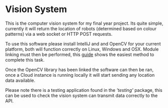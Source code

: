 # Vision System

This is the computer vision system for my final year project. Its quite simple, currently it will return the location of robots (determined based on colour patterns) via a web socket or HTTP POST requests.

To use this software please install IntelliJ and and OpenCV for your current platform, both will function correctly on Linux, Windows and OSX. Module linking must then be performed, this [guide](https://medium.com/@aadimator/how-to-set-up-opencv-in-intellij-idea-6eb103c1d45c#.fig722yl7 "Guide") shows the easiest method to complete this task.

Once the OpenCV library has been linked the software can then be ran, once a Cloud instance is running locally it will start sending any location data available.

Please note there is a testing application found in the *'testing'* package, this can be used to check the vision system can transmit data correctly to the API.
